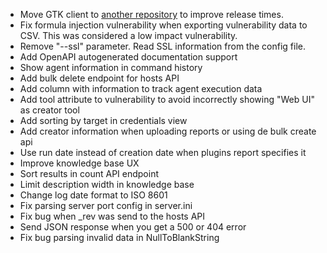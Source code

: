  * Move GTK client to [another repository](https://github.com/infobyte/faraday-client) to improve release times.
 * Fix formula injection vulnerability when exporting vulnerability data to CSV. This was considered a low impact vulnerability.
 * Remove "--ssl" parameter. Read SSL information from the config file.
 * Add OpenAPI autogenerated documentation support
 * Show agent information in command history
 * Add bulk delete endpoint for hosts API
 * Add column with information to track agent execution data
 * Add tool attribute to vulnerability to avoid incorrectly showing "Web UI" as creator tool
 * Add sorting by target in credentials view
 * Add creator information when uploading reports or using de bulk create api
 * Use run date instead of creation date when plugins report specifies it
 * Improve knowledge base UX
 * Sort results in count API endpoint
 * Limit description width in knowledge base
 * Change log date format to ISO 8601
 * Fix parsing server port config in server.ini
 * Fix bug when _rev was send to the hosts API
 * Send JSON response when you get a 500 or 404 error
 * Fix bug parsing invalid data in NullToBlankString
